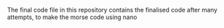 The final code file in this repository contains the finalised code after many attempts, to make the morse code using nano 
